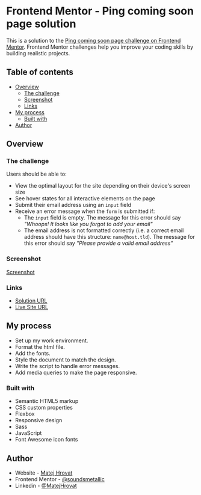 # Frontend Mentor - Ping coming soon page solution

This is a solution to the [Ping coming soon page challenge on Frontend Mentor](https://www.frontendmentor.io/challenges/ping-single-column-coming-soon-page-5cadd051fec04111f7b848da). Frontend Mentor challenges help you improve your coding skills by building realistic projects. 

## Table of contents

- [Overview](#overview)
  - [The challenge](#the-challenge)
  - [Screenshot](#screenshot)
  - [Links](#links)
- [My process](#my-process)
  - [Built with](#built-with)
- [Author](#author)

## Overview

### The challenge

Users should be able to:

- View the optimal layout for the site depending on their device's screen size
- See hover states for all interactive elements on the page
- Submit their email address using an `input` field
- Receive an error message when the `form` is submitted if:
	- The `input` field is empty. The message for this error should say *"Whoops! It looks like you forgot to add your email"*
	- The email address is not formatted correctly (i.e. a correct email address should have this structure: `name@host.tld`). The message for this error should say *"Please provide a valid email address"*

### Screenshot

[Screenshot](./ping_coming_soon_page_screenshot.png)

### Links

- [Solution URL](https://github.com/soundsmetallic/ping_coming_soon_page)
- [Live Site URL](https://soundsmetallic.github.io/ping_coming_soon_page/)

## My process

- Set up my work environment.
- Format the html file.
- Add the fonts.
- Style the document to match the design.
- Write the script to handle error messages.
- Add media queries to make the page responsive.

### Built with

- Semantic HTML5 markup
- CSS custom properties
- Flexbox
- Responsive design
- Sass
- JavaScript
- Font Awesome icon fonts

## Author

- Website - [Matej Hrovat](https://www.matejhrovat.com)
- Frontend Mentor - [@soundsmetallic](https://www.frontendmentor.io/profile/soundsmetallic)
- Linkedin - [@MatejHrovat](https://www.linkedin.com/in/matej-hrovat-9431a6272/)